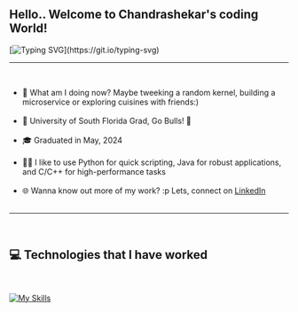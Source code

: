 

<!--
**Chndrashekar/chndrashekar** is a ✨ _special_ ✨ repository because its `README.md` (this file) appears on your GitHub profile.

Here are some ideas to get you started:

- 🔭 I’m currently working on ...
- 🌱 I’m currently learning ...
- 👯 I’m looking to collaborate on ...
- 🤔 I’m looking for help with ...
- 💬 Ask me about ...
- 📫 How to reach me: ...
- 😄 Pronouns: ...
- ⚡ Fun fact: ...
-->

## Hello.. Welcome to Chandrashekar's coding World!

[![Typing SVG](https://readme-typing-svg.demolab.com?font=Fira+Code&pause=1000&random=false&width=435&lines=+Fork+it%2C+Clone+it%2C+Code+it!)](https://git.io/typing-svg)

<hr><br>
<ul>
    <li> 🧩️ What am I doing now? Maybe tweeking a random kernel, building a microservice or exploring cuisines with friends:)</li><br>
    <li> 🏢 University of South Florida Grad, Go Bulls! 🐂</li><br>
    <li> 🎓 Graduated in May, 2024</li><br>
    <li> 👨‍💻 I like to use Python for quick scripting, Java for robust applications, and C/C++ for high-performance tasks</b></li><br>
    <li> 🌐 Wanna know out more of my work? :p Lets, connect on <a href="https://www.linkedin.com/in//">LinkedIn</a></li><br>
</ul>
<hr><br>

## 💻 Technologies that I have worked
<br>

[![My Skills](https://skillicons.dev/icons?i=c,cpp,java,go,nodejs,spring,docker,kafka,kubernetes,aws,gcp,git,vscode,html,css,js,typescript,express,nextjs,nestjs,react,vim,python,flask,django,tensorflow,pytorch,tailwind,redis,graphql,mongodb,mysql,grafana,linux,bash,unity&theme=dark)](https://github.com/Chndrashekar)
